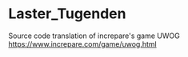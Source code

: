 # Laster_Tugenden
Source code translation of increpare's game UWOG https://www.increpare.com/game/uwog.html
